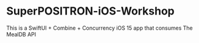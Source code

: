 # SuperPOSITRON-iOS-Workshop
This is a SwiftUI + Combine + Concurrency iOS 15 app that consumes The MealDB API

